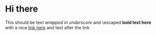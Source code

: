 # Hi there

This should be text _wrapped in underscore_ and \\escaped
**bold text here** with a nice [link here](https://bpaulino.com) and text after the link
